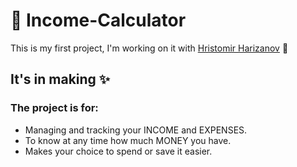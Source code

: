 # :money_with_wings: Income-Calculator
This is my first project, I'm working on it with [Hristomir Harizanov](https://github.com/hristomir461) :star2: <br /> 
## It's in making ✨
### The project is for:
- Managing and tracking your INCOME and EXPENSES.
- To know at any time how much MONEY you have.
- Makes your choice to spend or save it easier.

